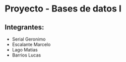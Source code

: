 # Proyecto - Bases de datos I

## Integrantes:

- Serial Geronimo
- Escalante Marcelo
- Lago Matias
- Barrios Lucas




